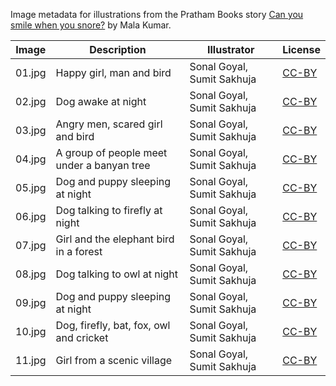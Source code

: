 Image metadata for illustrations from the Pratham Books story [Can you smile when you snore?](https://storyweaver.org.in/stories/5360-can-you-smile-when-you-snore) by Mala Kumar.

Image | Description | Illustrator | License
----- | ----------- | ----------- | -------
01.jpg | Happy girl, man and bird | Sonal Goyal, Sumit Sakhuja | [CC-BY](https://creativecommons.org/licenses/by/4.0/)
02.jpg | Dog awake at night  | Sonal Goyal, Sumit Sakhuja | [CC-BY](https://creativecommons.org/licenses/by/4.0/)
03.jpg | Angry men, scared girl and bird | Sonal Goyal, Sumit Sakhuja | [CC-BY](https://creativecommons.org/licenses/by/4.0/)
04.jpg | A group of people meet under a banyan tree | Sonal Goyal, Sumit Sakhuja | [CC-BY](https://creativecommons.org/licenses/by/4.0/)
05.jpg | Dog and puppy sleeping at night | Sonal Goyal, Sumit Sakhuja | [CC-BY](https://creativecommons.org/licenses/by/4.0/)
06.jpg | Dog talking to firefly at night | Sonal Goyal, Sumit Sakhuja | [CC-BY](https://creativecommons.org/licenses/by/4.0/)
07.jpg | Girl and the elephant bird in a forest | Sonal Goyal, Sumit Sakhuja | [CC-BY](https://creativecommons.org/licenses/by/4.0/)
08.jpg | Dog talking to owl at night | Sonal Goyal, Sumit Sakhuja | [CC-BY](https://creativecommons.org/licenses/by/4.0/)
09.jpg | Dog and puppy sleeping at night | Sonal Goyal, Sumit Sakhuja | [CC-BY](https://creativecommons.org/licenses/by/4.0/)
10.jpg | Dog, firefly, bat, fox, owl and cricket | Sonal Goyal, Sumit Sakhuja | [CC-BY](https://creativecommons.org/licenses/by/4.0/)
11.jpg | Girl from a scenic village | Sonal Goyal, Sumit Sakhuja | [CC-BY](https://creativecommons.org/licenses/by/4.0/)